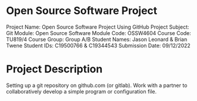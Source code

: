 # Open Source Software Project

Project Name: Open Source Software Project Using GitHub
Project Subject: Git
Module: Open Source Software
Module Code: OSSW4604
Course Code: TU819/4
Course Group: Group A/B
Student Names: Jason Leonard & Brian Twene
Student IDs: C19500766 & C19344543
Submission Date: 09/12/2022

# Project Description

Setting up a git repository on github.com (or gitlab). Work with a partner to collaboratively develop a simple program or configuration file.
